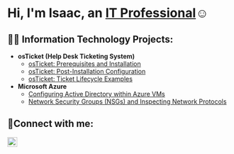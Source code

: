 <h1>Hi, I'm Isaac, an <a href="https://www.linkedin.com/in/isaacmendezli/">IT Professional</a>☺</h1>

<h2>👨‍💻 Information Technology Projects:</h2>

- <b>osTicket (Help Desk Ticketing System)</b>
  - [osTicket: Prerequisites and Installation](https://github.com/IZEK4K/osticket-prereqs)
  - [osTicket: Post-Installation Configuration](https://github.com/IZEK4K/osticket-post-install-config)
  - [osTicket: Ticket Lifecycle Examples](https://github.com/IZEK4K/osticket-ticket-lifecycle)
- <b>Microsoft Azure</b>
  - [Configuring Active Directory within Azure VMs](https://github.com/IZEK4K/configure-ad)
  - [Network Security Groups (NSGs) and Inspecting Network Protocols](https://github.com/joshmadakorcc/azure-network-protocols)

<h2>🤳Connect with me:</h2>


[<img align="left" alt="Josh | LinkedIn" width="22px" src="https://cdn.jsdelivr.net/npm/simple-icons@v3/icons/linkedin.svg" />][linkedin]



[linkedin]: https://www.linkedin.com/in/isaacmendezli/
